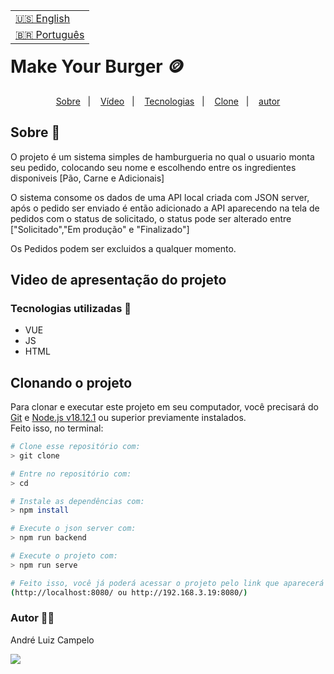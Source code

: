 <table align="right">
  <tr>
    <td>
      <a href="readme-en.md">🇺🇸 English</a>
    </td>
  </tr>
  <tr>
    <td>
      <a href="README.md">🇧🇷 Português</a>
    </td>
  </tr>
</table>

# Make Your Burger :coin:
<p align="center">
  <a href="#-sobre">Sobre</a>&nbsp;&nbsp;&nbsp;|&nbsp;&nbsp;&nbsp;
  <a href="#-video-de-apresentação-do-projeto">Vídeo</a>&nbsp;&nbsp;&nbsp;|&nbsp;&nbsp;&nbsp;
  <a href="#-tecnologias-utilizadas">Tecnologias</a>&nbsp;&nbsp;&nbsp;|&nbsp;&nbsp;&nbsp;
  <a href="#-clonando-o-projeto">Clone</a>&nbsp;&nbsp;&nbsp;|&nbsp;&nbsp;&nbsp;
  <a href="#-autor">autor</a>
</p>

## Sobre  :memo:
O projeto é um sistema simples de hamburgueria no qual o usuario monta seu pedido, colocando seu nome e escolhendo entre os ingredientes disponiveis [Pão, Carne e Adicionais]

O sistema consome os dados de uma API local criada com JSON server, após o pedido ser enviado é então adicionado a API aparecendo na tela de pedidos com o status de solicitado, o status pode ser alterado entre ["Solicitado","Em produção" e "Finalizado"] 

Os Pedidos podem ser excluidos a qualquer momento.


## Video de apresentação do projeto



### Tecnologias utilizadas :rocket:
- VUE
- JS
- HTML

## Clonando o projeto

Para clonar e executar este projeto em seu computador, você precisará do [Git](https://git-scm.com/) e [Node.js v18.12.1](https://nodejs.org/en/) ou superior previamente instalados.<br>
Feito isso, no terminal:

```bash
# Clone esse repositório com:
> git clone 

# Entre no repositório com:
> cd 

# Instale as dependências com:
> npm install

# Execute o json server com:
> npm run backend

# Execute o projeto com:
> npm run serve

# Feito isso, você já poderá acessar o projeto pelo link que aparecerá no terminal! 
(http://localhost:8080/ ou http://192.168.3.19:8080/)
```

### Autor  :man_technologist:

André Luiz Campelo

<a href="https://www.linkedin.com/in/andr%C3%A9-luiz-campelo-710701209/" target="_blank"><img src="https://img.shields.io/badge/-LinkedIn-%230077B5?style=for-the-badge&logo=linkedin&logoColor=white" target="_blank"></a> 
